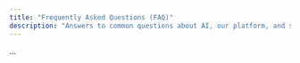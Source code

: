 ```yaml
---
title: "Frequently Asked Questions (FAQ)"
description: "Answers to common questions about AI, our platform, and services."
---
```


...